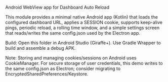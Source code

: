 Android WebView app for Dashboard Auto Reload

This module provides a minimal native Android app (Kotlin) that loads the configured dashboard URL, applies a SESSION cookie, supports keep-alive pings, periodic reload, a rolling time window, and a simple settings screen that reads/writes the same config.json used by the Electron app.

Build: Open this folder in Android Studio (Giraffe+). Use Gradle Wrapper to build and assemble a debug APK.

Note: Storing and managing cookies/sessions on Android uses CookieManager. For secure storage of user credentials, this demo writes to the same config.json as Electron; consider migrating to EncryptedSharedPreferences/Keystore.

